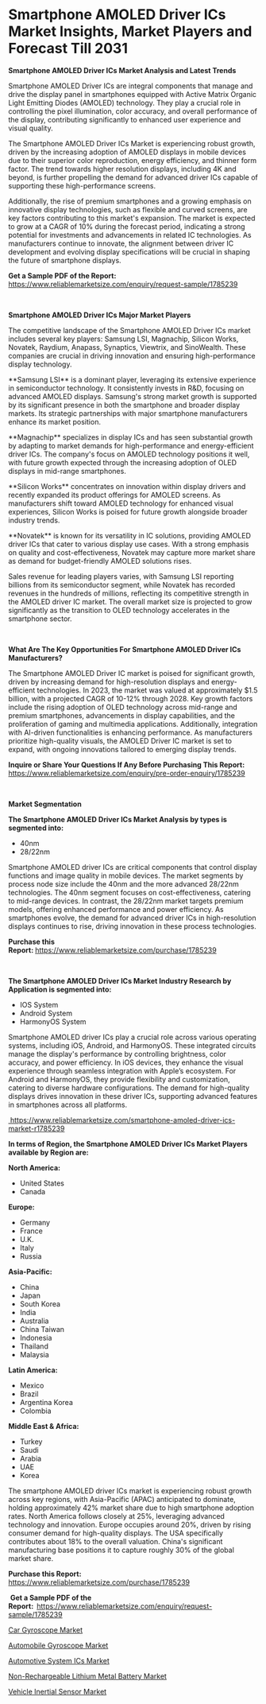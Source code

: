 <p><h1>Smartphone AMOLED Driver ICs Market Insights, Market Players and Forecast Till 2031</h1></p><p><strong>Smartphone AMOLED Driver ICs Market Analysis and Latest Trends</strong></p>
<p><p>Smartphone AMOLED Driver ICs are integral components that manage and drive the display panel in smartphones equipped with Active Matrix Organic Light Emitting Diodes (AMOLED) technology. They play a crucial role in controlling the pixel illumination, color accuracy, and overall performance of the display, contributing significantly to enhanced user experience and visual quality.</p><p>The Smartphone AMOLED Driver ICs Market is experiencing robust growth, driven by the increasing adoption of AMOLED displays in mobile devices due to their superior color reproduction, energy efficiency, and thinner form factor. The trend towards higher resolution displays, including 4K and beyond, is further propelling the demand for advanced driver ICs capable of supporting these high-performance screens. </p><p>Additionally, the rise of premium smartphones and a growing emphasis on innovative display technologies, such as flexible and curved screens, are key factors contributing to this market's expansion. The market is expected to grow at a CAGR of 10% during the forecast period, indicating a strong potential for investments and advancements in related IC technologies. As manufacturers continue to innovate, the alignment between driver IC development and evolving display specifications will be crucial in shaping the future of smartphone displays.</p></p>
<p><strong>Get a Sample PDF of the Report:&nbsp;</strong> <a href="https://www.reliablemarketsize.com/enquiry/request-sample/1785239?utm_campaign=1506&utm_medium=2&utm_source=Github&utm_content=ia&utm_term=13102024&utm_id=smartphone-amoled-driver-ics">https://www.reliablemarketsize.com/enquiry/request-sample/1785239</a></p>
<p>&nbsp;</p>
<p><strong>Smartphone AMOLED Driver ICs Major Market Players</strong></p>
<p><p>The competitive landscape of the Smartphone AMOLED Driver ICs market includes several key players: Samsung LSI, Magnachip, Silicon Works, Novatek, Raydium, Anapass, Synaptics, Viewtrix, and SinoWealth. These companies are crucial in driving innovation and ensuring high-performance display technology.</p><p>**Samsung LSI** is a dominant player, leveraging its extensive experience in semiconductor technology. It consistently invests in R&D, focusing on advanced AMOLED displays. Samsung's strong market growth is supported by its significant presence in both the smartphone and broader display markets. Its strategic partnerships with major smartphone manufacturers enhance its market position.</p><p>**Magnachip** specializes in display ICs and has seen substantial growth by adapting to market demands for high-performance and energy-efficient driver ICs. The company's focus on AMOLED technology positions it well, with future growth expected through the increasing adoption of OLED displays in mid-range smartphones.</p><p>**Silicon Works** concentrates on innovation within display drivers and recently expanded its product offerings for AMOLED screens. As manufacturers shift toward AMOLED technology for enhanced visual experiences, Silicon Works is poised for future growth alongside broader industry trends.</p><p>**Novatek** is known for its versatility in IC solutions, providing AMOLED driver ICs that cater to various display use cases. With a strong emphasis on quality and cost-effectiveness, Novatek may capture more market share as demand for budget-friendly AMOLED solutions rises.</p><p>Sales revenue for leading players varies, with Samsung LSI reporting billions from its semiconductor segment, while Novatek has recorded revenues in the hundreds of millions, reflecting its competitive strength in the AMOLED driver IC market. The overall market size is projected to grow significantly as the transition to OLED technology accelerates in the smartphone sector.</p></p>
<p>&nbsp;</p>
<p><strong>What Are The Key Opportunities For Smartphone AMOLED Driver ICs Manufacturers?</strong></p>
<p><p>The Smartphone AMOLED Driver IC market is poised for significant growth, driven by increasing demand for high-resolution displays and energy-efficient technologies. In 2023, the market was valued at approximately $1.5 billion, with a projected CAGR of 10-12% through 2028. Key growth factors include the rising adoption of OLED technology across mid-range and premium smartphones, advancements in display capabilities, and the proliferation of gaming and multimedia applications. Additionally, integration with AI-driven functionalities is enhancing performance. As manufacturers prioritize high-quality visuals, the AMOLED Driver IC market is set to expand, with ongoing innovations tailored to emerging display trends.</p></p>
<p><strong>Inquire or Share Your Questions If Any Before Purchasing This Report:</strong> <a href="https://www.reliablemarketsize.com/enquiry/pre-order-enquiry/1785239?utm_campaign=1506&utm_medium=2&utm_source=Github&utm_content=ia&utm_term=13102024&utm_id=smartphone-amoled-driver-ics">https://www.reliablemarketsize.com/enquiry/pre-order-enquiry/1785239</a></p>
<p>&nbsp;</p>
<p><strong>Market Segmentation</strong></p>
<p><strong>The Smartphone AMOLED Driver ICs Market Analysis by types is segmented into:</strong></p>
<p><ul><li>40nm</li><li>28/22nm</li></ul></p>
<p><p>Smartphone AMOLED driver ICs are critical components that control display functions and image quality in mobile devices. The market segments by process node size include the 40nm and the more advanced 28/22nm technologies. The 40nm segment focuses on cost-effectiveness, catering to mid-range devices. In contrast, the 28/22nm market targets premium models, offering enhanced performance and power efficiency. As smartphones evolve, the demand for advanced driver ICs in high-resolution displays continues to rise, driving innovation in these process technologies.</p></p>
<p><strong>Purchase this Report:&nbsp;</strong><a href="https://www.reliablemarketsize.com/purchase/1785239?utm_campaign=1506&utm_medium=2&utm_source=Github&utm_content=ia&utm_term=13102024&utm_id=smartphone-amoled-driver-ics">https://www.reliablemarketsize.com/purchase/1785239</a></p>
<p>&nbsp;</p>
<p><strong>The Smartphone AMOLED Driver ICs Market Industry Research by Application is segmented into:</strong></p>
<p><ul><li>IOS System</li><li>Android System</li><li>HarmonyOS System</li></ul></p>
<p><p>Smartphone AMOLED driver ICs play a crucial role across various operating systems, including iOS, Android, and HarmonyOS. These integrated circuits manage the display's performance by controlling brightness, color accuracy, and power efficiency. In iOS devices, they enhance the visual experience through seamless integration with Apple’s ecosystem. For Android and HarmonyOS, they provide flexibility and customization, catering to diverse hardware configurations. The demand for high-quality displays drives innovation in these driver ICs, supporting advanced features in smartphones across all platforms.</p></p>
<p><a href="https://www.reliablemarketsize.com/smartphone-amoled-driver-ics-market-r1785239?utm_campaign=1506&utm_medium=2&utm_source=Github&utm_content=ia&utm_term=13102024&utm_id=smartphone-amoled-driver-ics">&nbsp;https://www.reliablemarketsize.com/smartphone-amoled-driver-ics-market-r1785239</a></p>
<p><strong>In terms of Region, the Smartphone AMOLED Driver ICs Market Players available by Region are:</strong></p>
<p>
    <p> <strong> North America: </strong>
        <ul>
            <li>United States</li>
            <li>Canada</li>
        </ul>
        </p> 
    <p> <strong> Europe: </strong>
        <ul>
            <li>Germany</li>
            <li>France</li>
            <li>U.K.</li>
            <li>Italy</li>
            <li>Russia</li>
        </ul>
        </p> 
    <p> <strong> Asia-Pacific: </strong>
        <ul>
            <li>China</li>
            <li>Japan</li>
            <li>South Korea</li>
            <li>India</li>
            <li>Australia</li>
            <li>China Taiwan</li>
            <li>Indonesia</li>
            <li>Thailand</li>
            <li>Malaysia</li>
        </ul>
        </p> 
    <p> <strong> Latin America: </strong>
        <ul>
            <li>Mexico</li>
            <li>Brazil</li>
            <li>Argentina Korea</li>
            <li>Colombia</li>
        </ul>
        </p> 
    <p> <strong> Middle East & Africa: </strong>
        <ul>
            <li>Turkey</li>
            <li>Saudi</li>
            <li>Arabia</li>
            <li>UAE</li>
            <li>Korea</li>
        </ul>
    </p>
    </p>
<p><p>The smartphone AMOLED driver ICs market is experiencing robust growth across key regions, with Asia-Pacific (APAC) anticipated to dominate, holding approximately 42% market share due to high smartphone adoption rates. North America follows closely at 25%, leveraging advanced technology and innovation. Europe occupies around 20%, driven by rising consumer demand for high-quality displays. The USA specifically contributes about 18% to the overall valuation. China's significant manufacturing base positions it to capture roughly 30% of the global market share.</p></p>
<p><strong>Purchase this Report: </strong><a href="https://www.reliablemarketsize.com/purchase/1785239?utm_campaign=1506&utm_medium=2&utm_source=Github&utm_content=ia&utm_term=13102024&utm_id=smartphone-amoled-driver-ics">https://www.reliablemarketsize.com/purchase/1785239</a></p>
<p>&nbsp;<strong>Get a Sample PDF of the Report:&nbsp;&nbsp;</strong><a href="https://www.reliablemarketsize.com/enquiry/request-sample/1785239?utm_campaign=1506&utm_medium=2&utm_source=Github&utm_content=ia&utm_term=13102024&utm_id=smartphone-amoled-driver-ics">https://www.reliablemarketsize.com/enquiry/request-sample/1785239</a></p>
<p><strong></strong></p>
<p><p><a href="https://www.linkedin.com/pulse/emerging-trends-car-gyroscope-market-global-outlook-future-prospects-2rccf?utm_campaign=1506&utm_medium=2&utm_source=Github&utm_content=ia&utm_term=13102024&utm_id=smartphone-amoled-driver-ics">Car Gyroscope Market</a></p><p><a href="https://www.linkedin.com/pulse/automobile-gyroscope-industry-resonance-62-amplification-across-7xw8f?utm_campaign=1506&utm_medium=2&utm_source=Github&utm_content=ia&utm_term=13102024&utm_id=smartphone-amoled-driver-ics">Automobile Gyroscope Market</a></p><p><a href="https://www.linkedin.com/pulse/automotive-system-ics-spectrum-usage-patterns-sector-evolution-lo5df?utm_campaign=1506&utm_medium=2&utm_source=Github&utm_content=ia&utm_term=13102024&utm_id=smartphone-amoled-driver-ics">Automotive System ICs Market</a></p><p><a href="https://github.com/Chiragrp22/Market-Research-Report-List-6/blob/main/non-rechargeable-lithium-metal-battery-market.md?utm_campaign=1506&utm_medium=2&utm_source=Github&utm_content=ia&utm_term=13102024&utm_id=smartphone-amoled-driver-ics">Non-Rechargeable Lithium Metal Battery Market</a></p><p><a href="https://www.linkedin.com/pulse/vehicle-inertial-sensor-market-dynamics-application-types-emerging-khoif?utm_campaign=1506&utm_medium=2&utm_source=Github&utm_content=ia&utm_term=13102024&utm_id=smartphone-amoled-driver-ics">Vehicle Inertial Sensor Market</a></p></p>